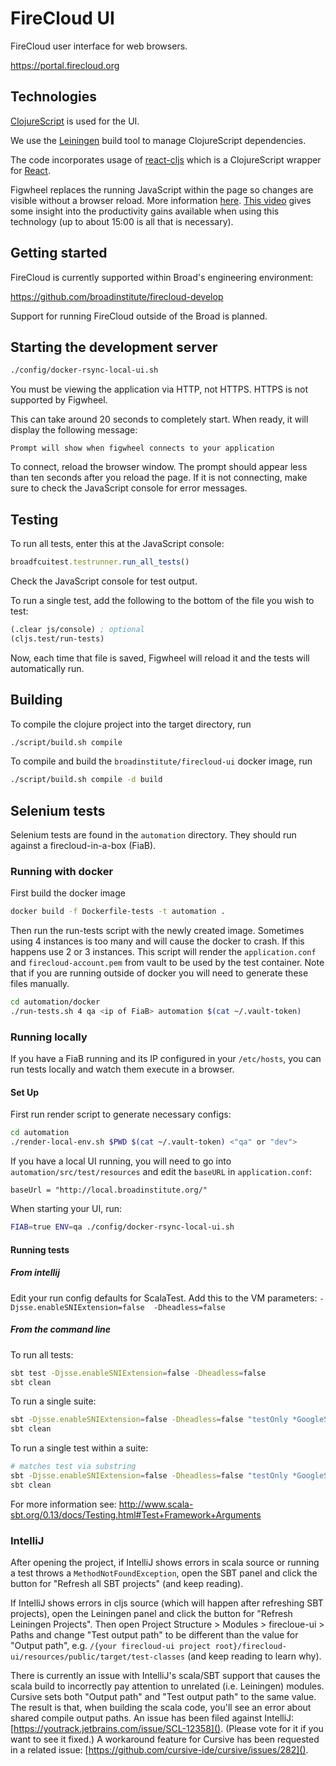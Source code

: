 # FireCloud UI

FireCloud user interface for web browsers.

https://portal.firecloud.org

## Technologies

[ClojureScript](https://github.com/clojure/clojurescript) is used for the UI.

We use the [Leiningen](http://leiningen.org/) build tool to manage ClojureScript dependencies.

The code incorporates usage of [react-cljs](https://github.com/dmohs/react-cljs) which is a ClojureScript wrapper for [React](https://facebook.github.io/react/).

Figwheel replaces the running JavaScript within the page so changes are visible without a browser reload. More information [here](https://github.com/bhauman/lein-figwheel). [This video](https://www.youtube.com/watch?v=j-kj2qwJa_E) gives some insight into the productivity gains available when using this technology (up to about 15:00 is all that is necessary).

## Getting started

FireCloud is currently supported within Broad's engineering environment:

https://github.com/broadinstitute/firecloud-develop

Support for running FireCloud outside of the Broad is planned.

## Starting the development server

```bash
./config/docker-rsync-local-ui.sh
```

You must be viewing the application via HTTP, not HTTPS. HTTPS is not supported by Figwheel.

This can take around 20 seconds to completely start. When ready, it will display the following message:

```
Prompt will show when figwheel connects to your application
```

To connect, reload the browser window. The prompt should appear less than ten seconds after you reload the page. If it is not connecting, make sure to check the JavaScript console for error messages.

## Testing

To run all tests, enter this at the JavaScript console:

```javascript
broadfcuitest.testrunner.run_all_tests()
```

Check the JavaScript console for test output.

To run a single test, add the following to the bottom of the file you wish to test:

```clojure
(.clear js/console) ; optional
(cljs.test/run-tests)
```

Now, each time that file is saved, Figwheel will reload it and the tests will automatically run.

## Building

To compile the clojure project into the target directory, run 

```bash
./script/build.sh compile
```

To compile and build the `broadinstitute/firecloud-ui` docker image, run

```bash
./script/build.sh compile -d build
```

## Selenium tests

Selenium tests are found in the `automation` directory.  They should run against a firecloud-in-a-box (FiaB).

### Running with docker

First build the docker image

```bash
docker build -f Dockerfile-tests -t automation .
```

Then run the run-tests script with the newly created image. Sometimes using 4 instances is too many and will cause the docker to crash. If this happens use 2 or 3 instances. This script will render the `application.conf` and `firecloud-account.pem` from vault to be used by the test container.  Note that if you are running outside of docker you will need to generate these files manually.

```bash
cd automation/docker
./run-tests.sh 4 qa <ip of FiaB> automation $(cat ~/.vault-token)
```

### Running locally

If you have a FiaB running and its IP configured in your `/etc/hosts`, you can run tests locally and watch them execute in a browser.

#### Set Up

First run render script to generate necessary configs:

```bash
cd automation
./render-local-env.sh $PWD $(cat ~/.vault-token) <"qa" or "dev">
```


If you have a local UI running, you will need to go into `automation/src/test/resources` and edit the `baseURL` in `application.conf`:

```
baseUrl = "http://local.broadinstitute.org/"
```


When starting your UI, run:

```bash
FIAB=true ENV=qa ./config/docker-rsync-local-ui.sh
```


#### Running tests

##### From intellij

Edit your run config defaults for ScalaTest.
Add this to the VM parameters: `-Djsse.enableSNIExtension=false  -Dheadless=false`

##### From the command line

To run all tests:

```bash
sbt test -Djsse.enableSNIExtension=false -Dheadless=false
sbt clean
```

To run a single suite:

```bash
sbt -Djsse.enableSNIExtension=false -Dheadless=false "testOnly *GoogleSpec"
sbt clean
```

To run a single test within a suite:

```bash
# matches test via substring
sbt -Djsse.enableSNIExtension=false -Dheadless=false "testOnly *GoogleSpec -- -z \"have a search field\""
sbt clean
```

For more information see: http://www.scala-sbt.org/0.13/docs/Testing.html#Test+Framework+Arguments


### IntelliJ
After opening the project, if IntelliJ shows errors in scala source or running a test
throws a `MethodNotFoundException`, open the SBT panel and click the button for "Refresh
all SBT projects" (and keep reading).

If IntelliJ shows errors in cljs source (which will happen after refreshing SBT projects),
open the Leiningen panel and click the button for "Refresh Leiningen Projects". Then open
Project Structure > Modules > firecloue-ui > Paths and change "Test output path" to be
different than the value for "Output path", e.g.
`/{your firecloud-ui project root}/firecloud-ui/resources/public/target/test-classes`
(and keep reading to learn why).

There is currently an issue with IntelliJ's scala/SBT support that causes the scala build
to incorrectly pay attention to unrelated (i.e. Leiningen) modules. Cursive sets both
"Output path" and "Test output path" to the same value. The result is that, when building
the scala code, you'll see an error about shared compile output paths. An issue has been
filed against IntelliJ: [https://youtrack.jetbrains.com/issue/SCL-12358](). (Please vote for
it if you want to see it fixed.) A workaround feature for Cursive has been requested in a
related issue: [https://github.com/cursive-ide/cursive/issues/282]().


